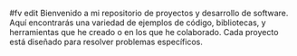 #fv edit
Bienvenido a mi repositorio de proyectos y desarrollo de software. Aquí encontrarás una variedad de ejemplos de código, bibliotecas, y herramientas que he creado o en los que he colaborado. Cada proyecto está diseñado para resolver problemas específicos.
